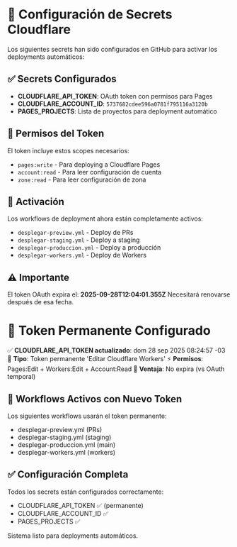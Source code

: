 # 🔐 Configuración de Secrets Cloudflare

Los siguientes secrets han sido configurados en GitHub para activar los deployments automáticos:

## ✅ Secrets Configurados

- **CLOUDFLARE_API_TOKEN**: OAuth token con permisos para Pages
- **CLOUDFLARE_ACCOUNT_ID**: `5737682cdee596a0781f795116a3120b`  
- **PAGES_PROJECTS**: Lista de proyectos para deployment automático

## 🎯 Permisos del Token

El token incluye estos scopes necesarios:
- `pages:write` - Para deploying a Cloudflare Pages
- `account:read` - Para leer configuración de cuenta
- `zone:read` - Para leer configuración de zona

## 🚀 Activación

Los workflows de deployment ahora están completamente activos:
- `desplegar-preview.yml` - Deploy de PRs
- `desplegar-staging.yml` - Deploy a staging  
- `desplegar-produccion.yml` - Deploy a producción
- `desplegar-workers.yml` - Deploy de Workers

## ⚠️ Importante

El token OAuth expira el: **2025-09-28T12:04:01.355Z**
Necesitará renovarse después de esa fecha.

# 🔐 Token Permanente Configurado

✅ **CLOUDFLARE_API_TOKEN actualizado**: dom 28 sep 2025 08:24:57 -03
🎯 **Tipo**: Token permanente 'Editar Cloudflare Workers' 
⚡ **Permisos**: Pages:Edit + Workers:Edit + Account:Read
🔄 **Ventaja**: No expira (vs OAuth temporal)

## 🚀 Workflows Activos con Nuevo Token

Los siguientes workflows usarán el token permanente:
- desplegar-preview.yml (PRs)
- desplegar-staging.yml (staging)  
- desplegar-produccion.yml (main)
- desplegar-workers.yml (workers)

## ✅ Configuración Completa

Todos los secrets están configurados correctamente:
- CLOUDFLARE_API_TOKEN ✅ (permanente)
- CLOUDFLARE_ACCOUNT_ID ✅
- PAGES_PROJECTS ✅

Sistema listo para deployments automáticos.

